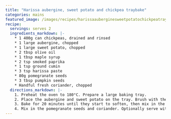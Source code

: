 ```yaml
---
title: "Harissa aubergine, sweet potato and chickpea traybake"
categories: mains
featured_image: /images/recipes/harissaauberginesweetpotatochickpeatraybake.jpeg"
recipe:
  servings: serves 2
  ingredients_markdown: |-
    * 1 400g can chickpeas, drained and rinsed
    * 1 large aubergine, chopped
    * 1 large sweet potato, chopped 
    * 2 tbsp olive oil
    * 1 tbsp maple syrup
    * 2 tsp smoked paprika
    * 1 tsp ground cumin
    * 3 tsp harissa paste
    * 80g pomegranate seeds
    * 3 tbsp pumpkin seeds
    * Handful fresh coriander, chopped
  directions_markdown: |-
    1. Preheat the oven to 180°C. Prepare a large baking tray.
    2. Place the aubergine and sweet potato on the tray. Brush with the oil and maple syrup, and sprinkle with the paprika and cumin. Add the harissa paste and toss together until coated. 
    3. Bake for 20 minutes until they start to soften, then mix in the chickpeas and pumpkin seeds. Bake for another 10 minutes.
    4. Mix in the pomegranate seeds and coriander. Optionally serve with a creamy coconut yoghurt with a swirl of harissa and lime zest.
---
```

